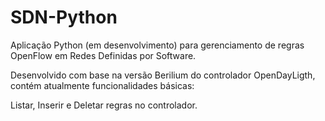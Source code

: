 # SDN-Python

Aplicação Python (em desenvolvimento) para gerenciamento de regras OpenFlow em Redes Definidas por Software.

Desenvolvido com base na versão Berilium do controlador OpenDayLigth, contém atualmente funcionalidades básicas:

Listar, Inserir e Deletar regras no controlador.
